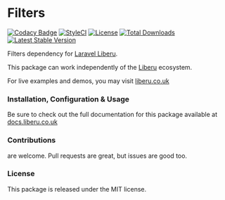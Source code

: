 # Filters

[![Codacy Badge](https://app.codacy.com/project/badge/Grade/43caf05db3464c6ab3962a43c6036100)](https://www.codacy.com/gh/laravel-liberu/filters?utm_source=github.com&amp;utm_medium=referral&amp;utm_content=laravel-liberu/filters&amp;utm_campaign=Badge_Grade)
[![StyleCI](https://github.styleci.io/repos/85466970/shield?branch=master)](https://github.styleci.io/repos/85466970)
[![License](https://poser.pugx.org/laravel-liberu/filters/license)](https://packagist.org/packages/laravel-liberu/filters)
[![Total Downloads](https://poser.pugx.org/laravel-liberu/filters/downloads)](https://packagist.org/packages/laravel-liberu/filters)
[![Latest Stable Version](https://poser.pugx.org/laravel-liberu/filters/version)](https://packagist.org/packages/laravel-liberu/filters)

Filters dependency for [Laravel Liberu](https://github.com/laravel-liberu/Liberu).

This package can work independently of the [Liberu](https://github.com/laravel-liberu/Liberu) ecosystem.

For live examples and demos, you may visit [liberu.co.uk](https://www.liberu.co.uk)

### Installation, Configuration & Usage

Be sure to check out the full documentation for this package available at [docs.liberu.co.uk](https://docs.liberu.co.uk/backend/filters.html)

### Contributions

are welcome. Pull requests are great, but issues are good too.

### License

This package is released under the MIT license.
